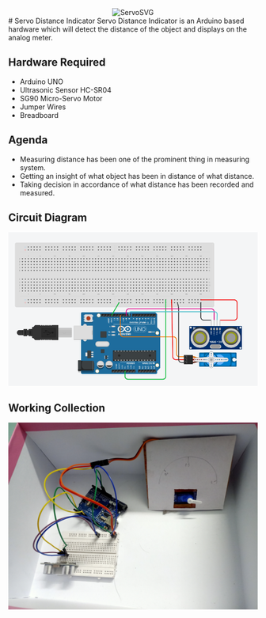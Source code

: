 <center><img src="https://svg-banners.vercel.app/api?type=luminance&text1=Servo Distance Calculator ⚙️%20&width=10000&height=400" alt="ServoSVG"></center>
# Servo Distance Indicator
Servo Distance Indicator is an Arduino based hardware which will detect the distance of the object and displays on the analog meter.

## Hardware Required 
- Arduino UNO
- Ultrasonic Sensor HC-SR04
- SG90 Micro-Servo Motor
- Jumper Wires
- Breadboard 

## Agenda 
- Measuring distance has been one of the prominent thing in measuring system. 
- Getting an insight of what object has been in distance of what distance. 
- Taking decision in accordance of what distance has been recorded and measured. 

## Circuit Diagram 
![Circuit Diagram](https://github.com/TauqeerAhmad5201/Servo-distance-indicator/blob/main/images/ckt-diagram.png?raw=true)

## Working Collection 
![Output](https://github.com/TauqeerAhmad5201/Servo-distance-indicator/blob/main/images/servo-distance-indicator.jpg?raw=true)

